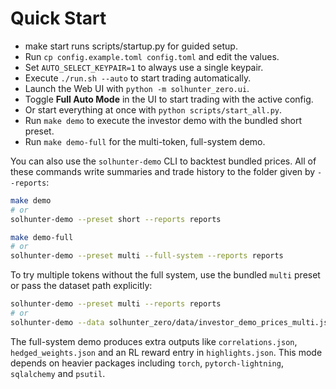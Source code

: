 # Quick Start

- make start runs scripts/startup.py for guided setup.
- Run `cp config.example.toml config.toml` and edit the values.
- Set `AUTO_SELECT_KEYPAIR=1` to always use a single keypair.
- Execute `./run.sh --auto` to start trading automatically.
- Launch the Web UI with `python -m solhunter_zero.ui`.
- Toggle **Full Auto Mode** in the UI to start trading with the active config.
- Or start everything at once with `python scripts/start_all.py`.
- Run `make demo` to execute the investor demo with the bundled short preset.
- Run `make demo-full` for the multi-token, full-system demo.

You can also use the `solhunter-demo` CLI to backtest bundled prices. All of
these commands write summaries and trade history to the folder given by
`--reports`:

  ```bash
  make demo
  # or
  solhunter-demo --preset short --reports reports
  ```

  ```bash
  make demo-full
  # or
  solhunter-demo --preset multi --full-system --reports reports
  ```

  To try multiple tokens without the full system, use the bundled `multi`
  preset or pass the dataset path explicitly:

  ```bash
  solhunter-demo --preset multi --reports reports
  # or
  solhunter-demo --data solhunter_zero/data/investor_demo_prices_multi.json --reports reports
  ```

  The full-system demo produces extra outputs like `correlations.json`,
  `hedged_weights.json` and an RL reward entry in `highlights.json`. This mode
  depends on heavier packages including `torch`, `pytorch-lightning`,
  `sqlalchemy` and `psutil`.
